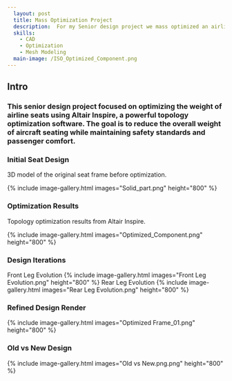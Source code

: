 ```yaml
---
  layout: post
  title: Mass Optimization Project
  description:  For my Senior design project we mass optimized an airline seat using Altair Inspire
  skills: 
    - CAD
    - Optimization
    - Mesh Modeling
  main-image: /ISO_Optimized_Component.png
---
```


## Intro

### This senior design project focused on optimizing the weight of airline seats using Altair Inspire, a powerful topology optimization software. The goal is to reduce the overall weight of aircraft seating while maintaining safety standards and passenger comfort.



### Initial Seat Design

3D model of the original seat frame before optimization.

{% include image-gallery.html images="Solid_part.png" height="800" %}

### Optimization Results

Topology optimization results from Altair Inspire.

{% include image-gallery.html images="Optimized_Component.png" height="800" %}


### Design Iterations
Front Leg Evolution
{% include image-gallery.html images="Front Leg Evolution.png" height="800" %}
Rear Leg Evolution
{% include image-gallery.html images="Rear Leg Evolution.png" height="800" %}


### Refined Design Render

{% include image-gallery.html images="Optimized Frame_01.png" height="800" %}


### Old vs New Design

{% include image-gallery.html images="Old vs New.png.png" height="800" %}